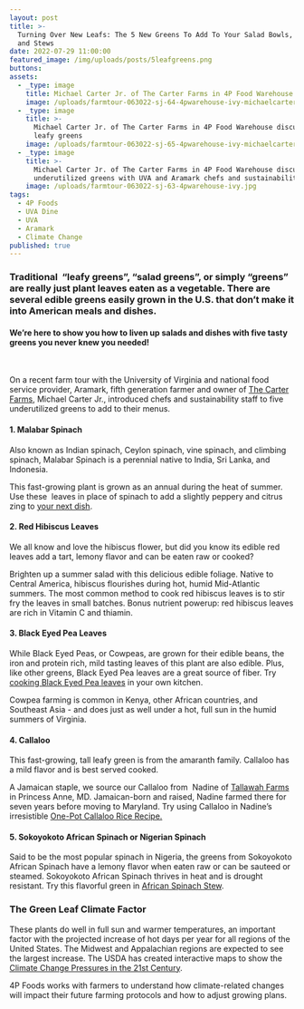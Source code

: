 ```yaml
---
layout: post
title: >-
  Turning Over New Leafs: The 5 New Greens To Add To Your Salad Bowls, Stir Fry,
  and Stews
date: 2022-07-29 11:00:00
featured_image: /img/uploads/posts/5leafgreens.png
buttons:
assets:
  - _type: image
    title: Michael Carter Jr. of The Carter Farms in 4P Food Warehouse
    image: /uploads/farmtour-063022-sj-64-4pwarehouse-ivy-michaelcarterjr.jpg
  - _type: image
    title: >-
      Michael Carter Jr. of The Carter Farms in 4P Food Warehouse discussing
      leafy greens
    image: /uploads/farmtour-063022-sj-65-4pwarehouse-ivy-michaelcarterjr-2.jpg
  - _type: image
    title: >-
      Michael Carter Jr. of The Carter Farms in 4P Food Warehouse discussing
      underutilized greens with UVA and Aramark chefs and sustainability staff.
    image: /uploads/farmtour-063022-sj-63-4pwarehouse-ivy.jpg
tags:
  - 4P Foods
  - UVA Dine
  - UVA
  - Aramark
  - Climate Change
published: true
---
```

<div class="editable"><h3>Traditional&nbsp; &ldquo;leafy greens&rdquo;, &ldquo;salad greens&rdquo;, or simply &ldquo;greens&rdquo; are really just plant leaves eaten as a vegetable. There are several edible greens easily grown in the U.S. that don&rsquo;t make it into American meals and dishes.</h3><h4>We&rsquo;re here to show you how to liven up salads and dishes with five tasty greens you never knew you needed!</h4><p>&nbsp;</p><p>On a recent farm tour with the University of Virginia and national food service provider, Aramark, fifth generation farmer and owner of <a href="https://thecarterfarms.com/">The Carter Farms</a>, Michael Carter Jr., introduced chefs and sustainability staff to five underutilized greens to add to their menus.</p><h4>1. Malabar Spinach</h4><p>Also known as Indian spinach, Ceylon spinach, vine spinach, and climbing spinach, Malabar Spinach is a perennial native to India, Sri Lanka, and Indonesia.&nbsp;</p><p>This fast-growing plant is grown as an annual during the heat of summer. Use these&nbsp; leaves in place of spinach to add a slightly peppery and citrus zing to <a href="https://pin.it/CGU7h2t">your next dish</a>.</p><h4>2. Red Hibiscus Leaves</h4><p>We all know and love the hibiscus flower, but did you know its edible red leaves add a tart, lemony flavor and can be eaten raw or cooked?&nbsp;</p><p>Brighten up a summer salad with this delicious edible foliage. Native to Central America, hibiscus flourishes during hot, humid Mid-Atlantic summers. The most common method to cook red hibiscus leaves is to stir fry the leaves in small batches. Bonus nutrient powerup: red hibiscus leaves are rich in Vitamin C and thiamin.</p><h4>3. Black Eyed Pea Leaves</h4><p>While Black Eyed Peas, or Cowpeas, are grown for their edible beans, the iron and protein rich, mild tasting leaves of this plant are also edible. Plus, like other greens, Black Eyed Pea leaves are a great source of fiber. Try <a href="https://pin.it/2u3P2Uv">cooking Black Eyed Pea leaves</a> in your own kitchen.</p><p>Cowpea farming is common in Kenya, other African countries, and Southeast Asia - and does just as well under a hot, full sun in the humid summers of Virginia.</p><h4>4. Callaloo</h4><p>This fast-growing, tall leafy green is from the amaranth family. Callaloo has a mild flavor and is best served cooked.&nbsp;</p><p>A Jamaican staple, we source our Callaloo from&nbsp; Nadine of <a href="https://4pfoods.com/farmers/tallawah-farms/">Tallawah Farms</a> in Princess Anne, MD. Jamaican-born and raised, Nadine farmed there for seven years before moving to Maryland. Try using Callaloo in Nadine&rsquo;s irresistible <a href="https://4pfoods.com/recipes/callaloo-rice/">One-Pot Callaloo Rice Recipe.</a></p><h4>5. Sokoyokoto African Spinach or Nigerian Spinach</h4><p>Said to be the most popular spinach in Nigeria, the greens from Sokoyokoto African Spinach have a lemony flavor when eaten raw or can be sauteed or steamed. Sokoyokoto African Spinach thrives in heat and is drought resistant. Try this flavorful green in <a href="https://pin.it/3uU7p3D">African Spinach Stew</a>.</p><h3><strong>The Green Leaf Climate Factor</strong></h3><p>These plants do well in full sun and warmer temperatures, an important factor with the projected increase of hot days per year for all regions of the United States. The Midwest and Appalachian regions are expected to see the largest increase. The USDA has created interactive maps to show the <a href="https://storymaps.arcgis.com/stories/9ee0cc0a070c409cbde0e3a1d87a487c">Climate Change Pressures in the 21st Century</a>.</p><p>4P Foods works with farmers to understand how climate-related changes will impact their future farming protocols and how to adjust growing plans.</p></div>